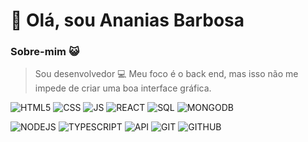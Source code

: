 # 👋 Olá, sou Ananias Barbosa

### Sobre-mim 😺

> Sou desenvolvedor 💻
Meu foco é o back end, mas isso não me impede de criar uma boa interface gráfica.



![](https://img.icons8.com/color/42/000000/html-5--v1.png "HTML5")  ![CSS](https://img.icons8.com/color/42/000000/css3.png "CSS3") ![JS](https://img.icons8.com/color/42/000000/javascript--v1.png "Java Script")  ![REACT](https://img.icons8.com/color/48/null/react-native.png "REACT")
![SQL](https://img.icons8.com/color/43/000000/sql.png "SQL") ![MONGODB](https://img.icons8.com/color/48/null/mongodb.png "MONGODB")

![NODEJS](https://img.icons8.com/color/42/000000/nodejs.png "NODEJS") ![TYPESCRIPT](https://img.icons8.com/color/48/null/typescript.png "TYPESCRIPT") ![API](https://img.icons8.com/color/48/null/api-settings.png "REST API") ![GIT](https://img.icons8.com/color/48/null/git.png "GIT") ![GITHUB](https://img.icons8.com/color/48/null/github--v1.png "GITHUB") 


